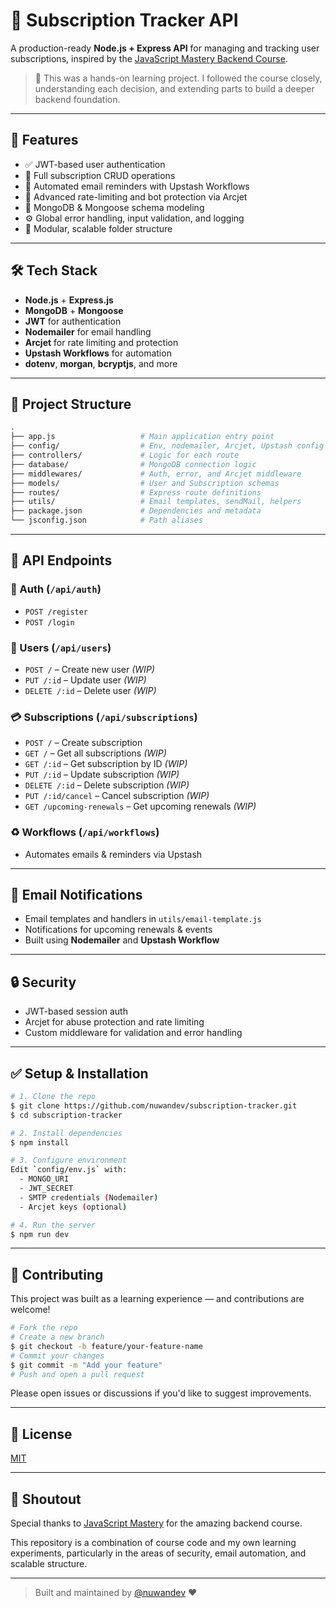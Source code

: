 # 📆 Subscription Tracker API

A production-ready **Node.js + Express API** for managing and tracking user subscriptions, inspired by the [JavaScript Mastery Backend Course](https://www.youtube.com/watch?v=rOpEN1JDaD0).

> 🧠 This was a hands-on learning project. I followed the course closely, understanding each decision, and extending parts to build a deeper backend foundation.

---

## 🚀 Features

* ✅ JWT-based user authentication
* 📅 Full subscription CRUD operations
* 📧 Automated email reminders with Upstash Workflows
* 🔐 Advanced rate-limiting and bot protection via Arcjet
* 🧠 MongoDB & Mongoose schema modeling
* ⚙️ Global error handling, input validation, and logging
* 🧰 Modular, scalable folder structure

---

## 🛠️ Tech Stack

* **Node.js** + **Express.js**
* **MongoDB** + **Mongoose**
* **JWT** for authentication
* **Nodemailer** for email handling
* **Arcjet** for rate limiting and protection
* **Upstash Workflows** for automation
* **dotenv**, **morgan**, **bcryptjs**, and more

---

## 📁 Project Structure

```bash
.
├── app.js                   # Main application entry point
├── config/                  # Env, nodemailer, Arcjet, Upstash config
├── controllers/             # Logic for each route
├── database/                # MongoDB connection logic
├── middlewares/             # Auth, error, and Arcjet middleware
├── models/                  # User and Subscription schemas
├── routes/                  # Express route definitions
├── utils/                   # Email templates, sendMail, helpers
├── package.json             # Dependencies and metadata
└── jsconfig.json            # Path aliases
```

---

## 📅 API Endpoints

### 🔐 Auth (`/api/auth`)

* `POST /register`
* `POST /login`

### 👤 Users (`/api/users`)

* `POST /` – Create new user *(WIP)*
* `PUT /:id` – Update user *(WIP)*
* `DELETE /:id` – Delete user *(WIP)*

### 💳 Subscriptions (`/api/subscriptions`)

* `POST /` – Create subscription
* `GET /` – Get all subscriptions *(WIP)*
* `GET /:id` – Get subscription by ID *(WIP)*
* `PUT /:id` – Update subscription *(WIP)*
* `DELETE /:id` – Delete subscription *(WIP)*
* `PUT /:id/cancel` – Cancel subscription *(WIP)*
* `GET /upcoming-renewals` – Get upcoming renewals *(WIP)*

### ♻️ Workflows (`/api/workflows`)

* Automates emails & reminders via Upstash

---

## 📧 Email Notifications

* Email templates and handlers in `utils/email-template.js`
* Notifications for upcoming renewals & events
* Built using **Nodemailer** and **Upstash Workflow**

---

## 🔒 Security

* JWT-based session auth
* Arcjet for abuse protection and rate limiting
* Custom middleware for validation and error handling

---

## ✅ Setup & Installation

```bash
# 1. Clone the repo
$ git clone https://github.com/nuwandev/subscription-tracker.git
$ cd subscription-tracker

# 2. Install dependencies
$ npm install

# 3. Configure environment
Edit `config/env.js` with:
  - MONGO_URI
  - JWT_SECRET
  - SMTP credentials (Nodemailer)
  - Arcjet keys (optional)

# 4. Run the server
$ npm run dev
```

---

## 🧱 Contributing

This project was built as a learning experience — and contributions are welcome!

```bash
# Fork the repo
# Create a new branch
$ git checkout -b feature/your-feature-name
# Commit your changes
$ git commit -m "Add your feature"
# Push and open a pull request
```

Please open issues or discussions if you'd like to suggest improvements.

---

## 📄 License

[MIT](LICENSE)

---

## 🙌 Shoutout

Special thanks to [JavaScript Mastery](https://www.youtube.com/@javascriptmastery) for the amazing backend course.

This repository is a combination of course code and my own learning experiments, particularly in the areas of security, email automation, and scalable structure.

---

> Built and maintained by [@nuwandev](https://github.com/nuwandev) ❤️
